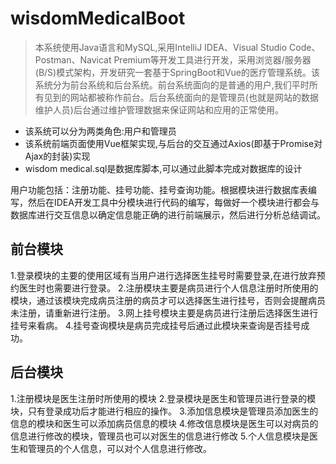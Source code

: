 # wisdomMedicalBoot
> 本系统使用Java语言和MySQL,采用IntelliJ IDEA、Visual Studio Code、Postman、Navicat Premium等开发工具进行开发，采用浏览器/服务器(B/S)模式架构，开发研究一套基于SpringBoot和Vue的医疗管理系统。该系统分为前台系统和后台系统。前台系统面向的是普通的用户,我们平时所有见到的网站都被称作前台。后台系统面向的是管理员(也就是网站的数据维护人员)后台通过维护管理数据来保证网站和应用的正常使用。
- 该系统可以分为两类角色:用户和管理员
- 该系统前端页面使用Vue框架实现,与后台的交互通过Axios(即基于Promise对Ajax的封装)实现
- wisdom medical.sql是数据库脚本,可以通过此脚本完成对数据库的设计

用户功能包括：注册功能、挂号功能、挂号查询功能。根据模块进行数据库表编写，然后在IDEA开发工具中分模块进行代码的编写，每做好一个模块进行都会与数据库进行交互信息以确定信息能正确的进行前端展示，然后进行分析总结调试。
## 前台模块
1.登录模块的主要的使用区域有当用户进行选择医生挂号时需要登录,在进行放弃预约医生时也需要进行登录。
2.注册模块主要是病员进行个人信息注册时所使用的模块，通过该模块完成病员注册的病员才可以选择医生进行挂号，否则会提醒病员未注册，请重新进行注册。
3.网上挂号模块主要是病员进行注册后选择医生进行挂号来看病。
4.挂号查询模块是病员完成挂号后通过此模块来查询是否挂号成功。
## 后台模块
1.注册模块是医生注册时所使用的模块
2.登录模块是医生和管理员进行登录的模块，只有登录成功后才能进行相应的操作。
3.添加信息模块是管理员添加医生的信息的模块和医生可以添加病员信息的模块
4.修改信息模块是医生可以对病员的信息进行修改的模块，管理员也可以对医生的信息进行修改
5.个人信息模块是医生和管理员的个人信息，可以对个人信息进行修改。
